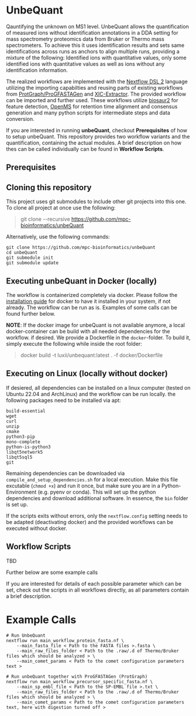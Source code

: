 # UnbeQuant

Qauntifying the unknown on MS1 level. UnbeQuant allows the quantification of measured ions without identification annotations in a DDA setting for mass spectrometry proteomics data from Bruker or Thermo mass spectrometers. To achieve this it uses identification results and sets same identifications across runs as anchors to align multiple runs, providing a mixture of the following: Identified ions with quantitative values, only some identified ions with quantitative values as well as ions without any identification information.

The realized workflows are implemented with the [Nextflow DSL 2](https://www.nextflow.io/docs/latest/module.html) language utilizing the importing capabilties and reusing parts of existing workflows from [ProtGraph/ProGFASTAGen](https://github.com/mpc-bioinformatics/ProGFASTAGen) and [XIC-Extractor](https://github.com/mpc-bioinformatics/xic-extractor). The provided workflow can be imported and further used. These workflows utilize [biosaur2](https://github.com/markmipt/biosaur2) for feature detection, [OpenMS](https://openms.de/) for retention time alignment and consensus generation and many python scripts for intermediate steps and data conversion.

If you are interested in running **unbeQuant**, checkout **Prerequisites** of how to setup unbeQuant. This repository provides two workflow variants and the quantification, containing the actual modules. A brief description on how thes can be called individually can be found in **Workflow Scripts**.


## Prerequisites

## Cloning this repository

This project uses git submodules to include other git projects into this one. To clone all project at once use the following:

> git clone --recursive https://github.com/mpc-bioinformatics/unbeQuant


Alternatively, use the following commands:

```shell
git clone https://github.com/mpc-bioinformatics/unbeQuant
cd unbeQuant
git submodule init
git submodule update
```

## Executing unbeQuant in Docker (locally)

The workflow is containerized completely via docker. Please follow the [installation guide](https://docs.docker.com/engine/install/ubuntu/) for docker to have it installed in your system, if not already. The workflow can be run as is. Examples of some calls can be found further below.

**NOTE**: If the docker image for unbeQuant is not available anymore, a local docker-container can be build with all needed dependencies for the workflow. if desired. We provide a Dockerfile in the `docker`-folder. To build it, simply execute the following while inside the root folder:

> docker build -t luxii/unbequant:latest . -f docker/Dockerfile

## Executing on Linux (locally without docker)

If desiered, all dependencies can be installed on a linux computer (tested on Ubuntu 22.04 and ArchLinux) and the workflow can be run locally. the following packages need to be installed via apt:

```text
build-essential
wget
curl
unzip
cmake
python3-pip
mono-complete
python-is-python3
libqt5network5
libqt5sql5
git
```

Remaining dependencies can be downloaded via `compile_and_setup_dependencies.sh` for a local execution. Make this file excutable (`chmod +x`) and run it once, but make sure you are in a Python-Environment (e.g. pyenv or conda). This will set up the python dependencies and download additional software. In essence, the `bin` folder is set up.

If the scripts exits without errors, only the `nextflow.config` setting needs to be adapted (deactivating docker) and the provided workflows can be executed without docker.


## Workflow Scripts

TBD

Further below are some example calls 

If you are interested for details of each possible parameter which can be set, check out the scripts in all workflows directly, as all parameters contain a brief description.

# Example Calls

``` shell
# Run UnbeQuant
nextflow run main_workflow_protein_fasta.nf \
    --main_fasta_file < Path to the FASTA files >.fasta \
    --main_raw_files_folder < Path to the .raw/.d of Thermo/Bruker files which should be analyzed > \
    --main_comet_params < Path to the comet configuration parameters text >

# Run unbeQuant together with ProGFASTAGen (ProtGraph)
nextflow run main_workflow_precursor_specific_fasta.nf \
    --main_sp_embl_file < Path to the SP-EMBL file >.txt \
    --main_raw_files_folder < Path to the .raw/.d of Thermo/Bruker files which should be analyzed > \
    --main_comet_params < Path to the comet configuration parameters text, here with digestion turned off >
```
